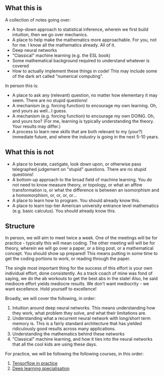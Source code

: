 ## What this is

A collection of notes going over:

* A top-down approach to statistical inference, wherein we first build intuition, then we go over mechanics.
* A place to help make the mathematics more approachable.  For you, not for me.  I know all the mathematics already.  All of it.
* Deep neural networks
* "Classical" machine learning (e.g. the ESL book)
* Some mathematical background required to understand whatever is covered
* How to actually implement these things in code!  This may include some of the dark art called "numerical computing".

In person this is:

* A place to ask any (relevant) question, no matter how elementary it may seem.  There are no stupid questions!
* A mechanism (e.g. forcing function) to encourage my own learning.  Oh, and yours as well...I guess.
* A mechanism (e.g. forcing function) to encourage my own DOING.  Oh, and yours too?  (For me, learning is typically
understanding the theory.  Your results may differ.)
* A process to learn new skills that are both relevant to my (your?) immediate future, and where the industry is going in the
next 5-10 years.

## What this is not

* A place to berate, castigate, look down upon, or otherwise pass telegraphed judgement on "stupid" questions.  There are no
stupid questions!
* A bottom-up approach to the broad field of machine learning.  You do not need to know measure theory, or topology, or
what an affine transformation is, or what the difference is between an isomorphism and a homomorphism, or, or, or, or...
* A place to learn how to program.  You should already know this.
* A place to learn top-tier American university entrance level mathematics (e.g. basic calculus).  You should already know this.

## Structure

In person, we will aim to meet twice a week.  One of the meetings will be for practice - typically this will mean coding. 
The other meeting will will be for theory, wherein we will go over a paper, or a blog post, or a mathematical concept.
You should show up prepared!  This means putting in some time to get the coding portions to work, or reading through the
paper.

The single most important thing for the success of this effort is your own individual effort, done consistently.  As a track
coach of mine was fond of saying, we do the ab workouts to get the best abs in the state!  Also, he said mediocre effort
yields mediocre results.  We don't want mediocrity - we want excellence.  Hold yourself to excellence!

Broadly, we will cover the following, in order:

1. Intuition around deep neural networks.  This means understanding how they work, what problem they solve, and what their
limitations are.
2. Understanding what a recurrent neural network with long/short term memory is.  This is a fairly standard architecture
that has yielded ridiculously good results across many applications.
3. Understanding the mathematics behind these networks
4. "Classical" machine learning, and how it ties into the neural networks that all the cool kids are using these days.

For practice, we will be following the following courses, in this order:

1. [Tensorflow in practice](https://www.coursera.org/specializations/tensorflow-in-practice)
2. [Deep learning specialisation](https://www.coursera.org/specializations/deep-learning)
